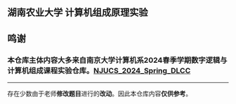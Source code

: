 ## 湖南农业大学 计算机组成原理实验
## 鸣谢
### 本仓库主体内容大多来自南京大学计算机系2024春季学期数字逻辑与计算机组成课程实验仓库。[**NJUCS_2024_Spring_DLCC**](https://github.com/blueroaring/NJUCS_2024_Spring_DLCC) 

-----
存在少数由于老师**修改题目**进行的**改动**。因此本仓库内容**仅供参考**。